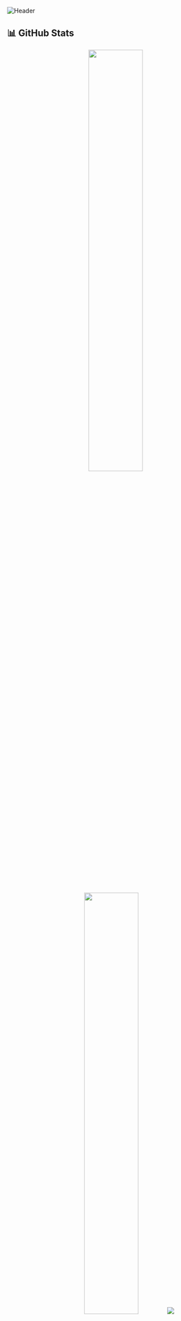 ![Header](https://capsule-render.vercel.app/api?type=waving&color=40b983&height=120&section=header&animation=fadeIn)

## 📊 GitHub Stats

<p align="center">
  <img height="50%" width="auto" src ="https://github-readme-stats.vercel.app/api?username=bodaue&show_icons=true&count_private=true&theme=vue-dark&hide_border=true&bg_color=00000000">
  <img height="50%" width="auto" src ="https://github-readme-stats.vercel.app/api/top-langs/?username=bodaue&layout=compact&hide_border=true&theme=vue-dark&bg_color=00000000&langs_count=6">
  <img src ="https://github-readme-streak-stats.herokuapp.com?user=bodaue&theme=vue-dark&background=00000000&hide_border=true">
</p>

![bodaue's github activity graph](https://github-readme-activity-graph.vercel.app/graph?username=bodaue&theme=vue&bg_color=00000000&hide_border=true)

## 🧰 Tech Stack

<p align="center">
  <a href="#"><img src="https://img.shields.io/badge/Python-3776AB?style=for-the-badge&logo=python&logoColor=white" alt="Python"></a>
  <a href="#"><img src="https://img.shields.io/badge/FastAPI-009688?style=for-the-badge&logo=fastapi&logoColor=white" alt="FastAPI"></a>
  <a href="#"><img src="https://img.shields.io/badge/Django-092E20?style=for-the-badge&logo=django&logoColor=white" alt="Django"></a>
  <a href="#"><img src="https://img.shields.io/badge/PostgreSQL-316192?style=for-the-badge&logo=postgresql&logoColor=white" alt="PostgreSQL"></a>
  <a href="#"><img src="https://img.shields.io/badge/MongoDB-4EA94B?style=for-the-badge&logo=mongodb&logoColor=white" alt="MongoDB"></a>
  <a href="#"><img src="https://img.shields.io/badge/Redis-DC382D?style=for-the-badge&logo=redis&logoColor=white" alt="Redis"></a>
  <a href="#"><img src="https://img.shields.io/badge/RabbitMQ-FF6600?style=for-the-badge&logo=rabbitmq&logoColor=white" alt="RabbitMQ"></a>
  <a href="#"><img src="https://img.shields.io/badge/Docker-2496ED?style=for-the-badge&logo=docker&logoColor=white" alt="Docker"></a>
  <a href="#"><img src="https://img.shields.io/badge/Nginx-009639?style=for-the-badge&logo=nginx&logoColor=white" alt="Nginx"></a>
  <a href="#"><img src="https://img.shields.io/badge/Git-F05032?style=for-the-badge&logo=git&logoColor=white" alt="Git"></a>
  <a href="#"><img src="https://img.shields.io/badge/Elasticsearch-005571?style=for-the-badge&logo=elasticsearch&logoColor=white" alt="Elasticsearch"></a>
  <a href="#"><img src="https://img.shields.io/badge/SQLAlchemy-78929A?style=for-the-badge&logo=python&logoColor=white" alt="SQLAlchemy"></a>
  <a href="#"><img src="https://img.shields.io/badge/Linux-FCC624?style=for-the-badge&logo=linux&logoColor=black" alt="Linux"></a>
  <a href="#"><img src="https://img.shields.io/badge/CI/CD-2088FF?style=for-the-badge&logo=github-actions&logoColor=white" alt="CI/CD"></a>
</p>

<p align="center">
  <img src="https://komarev.com/ghpvc/?username=bodaue&label=Profile%20views&color=40b983&style=flat" alt="profile views" />
</p>
